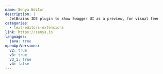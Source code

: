 ```yaml
---
name: Senya Editor
description: |
  JetBrains IDE plugin to show Swagger UI as a preview, for visual feedback as you edit.
categories:
  - text-editors-extensions
link: https://senya.io
languages:
  java: true
openApiVersions:
  v2: true
  v3: true
  v3_1: true
  v4: false
---
```

